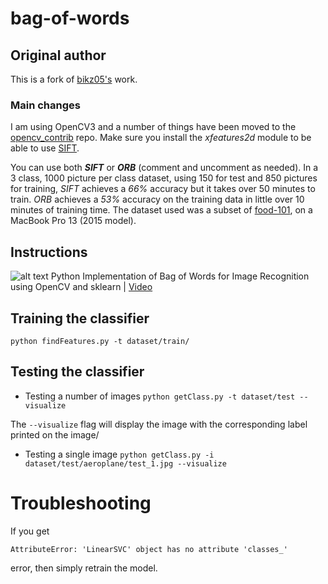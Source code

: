 # bag-of-words

## Original author
This is a fork of [bikz05's](https://github.com/bikz05/bag-of-words) work.

### Main changes
I am using OpenCV3 and a number of things have been moved to the [opencv_contrib](https://github.com/Itseez/opencv_contrib/) repo.
Make sure you install the _xfeatures2d_ module to be able to use [SIFT](http://docs.opencv.org/3.1.0/da/df5/tutorial_py_sift_intro.html#gsc.tab=0).

You can use both ___SIFT___ or ___ORB___ (comment and uncomment as needed). In a 3 class, 1000 picture per class dataset, using  150
for test and 850 pictures for training, _SIFT_ achieves a _66%_ accuracy but it takes over 50 minutes to train. _ORB_ achieves
a _53%_ accuracy on the training data in little over 10 minutes of training time.
The dataset used was a subset of [food-101](https://www.vision.ee.ethz.ch/datasets_extra/food-101/), on a MacBook Pro 13 (2015 model).

## Instructions
![alt text](docs/images/bog.png)
Python Implementation of Bag of Words for Image Recognition using OpenCV and
sklearn | [Video](https://www.youtube.com/watch?v=Ba_4wOpbJJM)

## Training the classifier
`python findFeatures.py -t dataset/train/`

## Testing the classifier
* Testing a number of images
`python getClass.py -t dataset/test --visualize`

The `--visualize` flag will display the image with the corresponding label printed on the image/

* Testing a single image
`python getClass.py -i dataset/test/aeroplane/test_1.jpg --visualize`

# Troubleshooting

If you get 

`
AttributeError: 'LinearSVC' object has no attribute 'classes_'
`

error, then simply retrain the model. 
